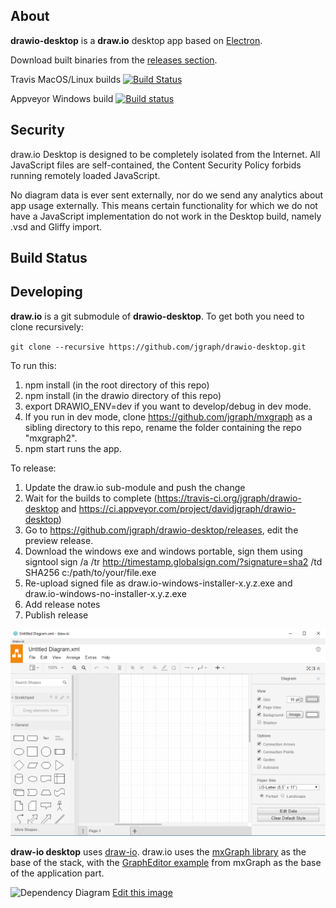 About
----- 

**drawio-desktop** is a **draw.io** desktop app based on [Electron](https://electronjs.org/).

Download built binaries from the [releases section](https://github.com/jgraph/drawio-desktop/releases).

Travis MacOS/Linux builds   [![Build Status](https://travis-ci.com/jgraph/drawio-desktop.svg?branch=master)](https://travis-ci.org/jgraph/drawio-desktop)

Appveyor Windows build  [![Build status](https://ci.appveyor.com/api/projects/status/e56wdssukquwe7bv?svg=true)](https://ci.appveyor.com/project/davidjgraph/drawio-desktop)

Security
--------

draw.io Desktop is designed to be completely isolated from the Internet. All JavaScript files are self-contained, the Content Security Policy forbids running remotely loaded JavaScript.

No diagram data is ever sent externally, nor do we send any analytics about app usage externally. This means certain functionality for which we do not have a JavaScript implementation do not work in the Desktop build, namely .vsd and Gliffy import.

Build Status
------------



Developing
----------

**draw.io** is a git submodule of **drawio-desktop**. To get both you need to clone recursively:

`git clone --recursive https://github.com/jgraph/drawio-desktop.git`

To run this:
1. npm install (in the root directory of this repo)
2. npm install (in the drawio directory of this repo)
3. export DRAWIO_ENV=dev if you want to develop/debug in dev mode.
4. If you run in dev mode, clone https://github.com/jgraph/mxgraph as a sibling directory to this repo, rename the folder containing the repo "mxgraph2".
5. npm start runs the app.

To release:
1. Update the draw.io sub-module and push the change
2. Wait for the builds to complete (https://travis-ci.org/jgraph/drawio-desktop and https://ci.appveyor.com/project/davidjgraph/drawio-desktop)
3. Go to https://github.com/jgraph/drawio-desktop/releases, edit the preview release.
4. Download the windows exe and windows portable, sign them using signtool sign /a /tr http://timestamp.globalsign.com/?signature=sha2 /td SHA256 c:/path/to/your/file.exe
5. Re-upload signed file as draw.io-windows-installer-x.y.z.exe and draw.io-windows-no-installer-x.y.z.exe
6. Add release notes
7. Publish release



![draw.io desktop app](screenshot.png)

**draw-io desktop** uses [draw-io](https://github.com/jgraph/drawio). draw.io uses the [mxGraph library](https://github.com/jgraph/mxgraph) as the base of the stack, with the [GraphEditor example](https://github.com/jgraph/mxgraph/tree/master/javascript/examples/grapheditor) from mxGraph as the base of the application part. 

![Dependency Diagram](dependency-diagram.png)
[Edit this image](https://www.draw.io/#Hjgraph%2Fdrawio-desktop%2Fmaster%2Fdependency-diagram.png)
